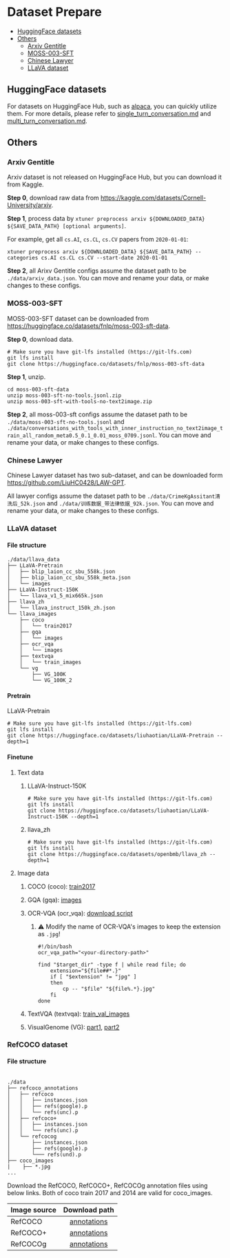 # Dataset Prepare

- [HuggingFace datasets](#huggingface-datasets)
- [Others](#others)
  - [Arxiv Gentitle](#arxiv-gentitle)
  - [MOSS-003-SFT](#moss-003-sft)
  - [Chinese Lawyer](#chinese-lawyer)
  - [LLaVA dataset](#llava-dataset)

## HuggingFace datasets

For datasets on HuggingFace Hub, such as [alpaca](https://huggingface.co/datasets/tatsu-lab/alpaca), you can quickly utilize them. For more details, please refer to [single_turn_conversation.md](./single_turn_conversation.md) and [multi_turn_conversation.md](./multi_turn_conversation.md).

## Others

### Arxiv Gentitle

Arxiv dataset is not released on HuggingFace Hub, but you can download it from Kaggle.

**Step 0**, download raw data from https://kaggle.com/datasets/Cornell-University/arxiv.

**Step 1**, process data by `xtuner preprocess arxiv ${DOWNLOADED_DATA} ${SAVE_DATA_PATH} [optional arguments]`.

For example, get all `cs.AI`, `cs.CL`, `cs.CV` papers from `2020-01-01`:

```shell
xtuner preprocess arxiv ${DOWNLOADED_DATA} ${SAVE_DATA_PATH} --categories cs.AI cs.CL cs.CV --start-date 2020-01-01
```

**Step 2**, all Arixv Gentitle configs assume the dataset path to be `./data/arxiv_data.json`. You can move and rename your data, or make changes to these configs.

### MOSS-003-SFT

MOSS-003-SFT dataset can be downloaded from https://huggingface.co/datasets/fnlp/moss-003-sft-data.

**Step 0**, download data.

```shell
# Make sure you have git-lfs installed (https://git-lfs.com)
git lfs install
git clone https://huggingface.co/datasets/fnlp/moss-003-sft-data
```

**Step 1**, unzip.

```shell
cd moss-003-sft-data
unzip moss-003-sft-no-tools.jsonl.zip
unzip moss-003-sft-with-tools-no-text2image.zip
```

**Step 2**, all moss-003-sft configs assume the dataset path to be `./data/moss-003-sft-no-tools.jsonl` and `./data/conversations_with_tools_with_inner_instruction_no_text2image_train_all_random_meta0.5_0.1_0.01_moss_0709.jsonl`. You can move and rename your data, or make changes to these configs.

### Chinese Lawyer

Chinese Lawyer dataset has two sub-dataset, and can be downloaded form https://github.com/LiuHC0428/LAW-GPT.

All lawyer configs assume the dataset path to be `./data/CrimeKgAssitant清洗后_52k.json` and `./data/训练数据_带法律依据_92k.json`. You can move and rename your data, or make changes to these configs.

### LLaVA dataset

#### File structure

```
./data/llava_data
├── LLaVA-Pretrain
│   ├── blip_laion_cc_sbu_558k.json
│   ├── blip_laion_cc_sbu_558k_meta.json
│   └── images
├── LLaVA-Instruct-150K
│   └── llava_v1_5_mix665k.json
├── llava_zh
│   └── llava_instruct_150k_zh.json
└── llava_images
    ├── coco
    │   └── train2017
    ├── gqa
    │   └── images
    ├── ocr_vqa
    │   └── images
    ├── textvqa
    │   └── train_images
    └── vg
        ├── VG_100K
        └── VG_100K_2
```

#### Pretrain

LLaVA-Pretrain

```shell
# Make sure you have git-lfs installed (https://git-lfs.com)
git lfs install
git clone https://huggingface.co/datasets/liuhaotian/LLaVA-Pretrain --depth=1
```

#### Finetune

1. Text data

   1. LLaVA-Instruct-150K

      ```shell
      # Make sure you have git-lfs installed (https://git-lfs.com)
      git lfs install
      git clone https://huggingface.co/datasets/liuhaotian/LLaVA-Instruct-150K --depth=1
      ```

   2. llava_zh

      ```shell
      # Make sure you have git-lfs installed (https://git-lfs.com)
      git lfs install
      git clone https://huggingface.co/datasets/openbmb/llava_zh --depth=1
      ```

2. Image data

   1. COCO (coco): [train2017](http://images.cocodataset.org/zips/train2017.zip)

   2. GQA (gqa): [images](https://downloads.cs.stanford.edu/nlp/data/gqa/images.zip)

   3. OCR-VQA (ocr_vqa): [download script](https://drive.google.com/drive/folders/1_GYPY5UkUy7HIcR0zq3ZCFgeZN7BAfm_?usp=sharing)

      1. ⚠️ Modify the name of OCR-VQA's images to keep the extension as `.jpg`!

         ```shell
         #!/bin/bash
         ocr_vqa_path="<your-directory-path>"

         find "$target_dir" -type f | while read file; do
             extension="${file##*.}"
             if [ "$extension" != "jpg" ]
             then
                 cp -- "$file" "${file%.*}.jpg"
             fi
         done
         ```

   4. TextVQA (textvqa): [train_val_images](https://dl.fbaipublicfiles.com/textvqa/images/train_val_images.zip)

   5. VisualGenome (VG): [part1](https://cs.stanford.edu/people/rak248/VG_100K_2/images.zip), [part2](https://cs.stanford.edu/people/rak248/VG_100K_2/images2.zip)

### RefCOCO dataset

#### File structure

```

./data
├── refcoco_annotations
│   ├── refcoco
│   │   ├── instances.json
│   │   ├── refs(google).p
│   │   └── refs(unc).p
│   ├── refcoco+
│   │   ├── instances.json
│   │   └── refs(unc).p
│   └── refcocog
│       ├── instances.json
│       ├── refs(google).p
│       └─── refs(und).p
├── coco_images
|    ├── *.jpg
...
```
Download the RefCOCO, RefCOCO+, RefCOCOg annotation files using below links.
Both of coco train 2017 and 2014 are valid for coco_images.

Image source | Download path
--- | :---:
RefCOCO | <a href="https://bvisionweb1.cs.unc.edu/licheng/referit/data/refcoco.zip"> annotations </a>
RefCOCO+ | <a href="https://bvisionweb1.cs.unc.edu/licheng/referit/data/refcoco+.zip"> annotations </a>
RefCOCOg | <a href="https://bvisionweb1.cs.unc.edu/licheng/referit/data/refcocog.zip"> annotations </a>


